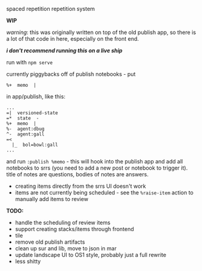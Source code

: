 spaced repetition repetition system

**WIP**

*warning*: this was originally written on top of the old publish app, so there is a
lot of that code in here, especially on the front end. 

**_i don't recommend running this on a live ship_**

run with `npm serve`


currently piggybacks off of publish notebooks - put 

`%+  memo  |`

in app/publish, like this:

``` hoon
...
=|  versioned-state
=*  state  -
%+  memo  |
%-  agent:dbug
^-  agent:gall
=<
  |_  bol=bowl:gall
...
```
and run `:publish %memo` - this will hook into the publish app and add all
notebooks to srrs (you need to add a new post or notebook to trigger it). title
of notes are questions, bodies of notes are answers.


- creating items directly from the srrs UI doesn't work
- items are not currently being scheduled - see the `%raise-item` action to
  manually add items to review
  
  
**TODO:**
- handle the scheduling of review items
- support creating stacks/items through frontend
- tile
- remove old publish artifacts
- clean up sur and lib, move to json in mar
- update landscape UI to OS1 style, probably just a full rewrite
- less shitty





